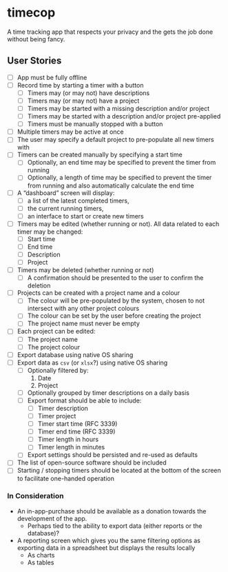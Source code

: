 # timecop

A time tracking app that respects your privacy and the gets the job done without being fancy.

## User Stories

- [ ] App must be fully offline
- [ ] Record time by starting a timer with a button
    - [ ] Timers may (or may not) have descriptions
    - [ ] Timers may (or may not) have a project
    - [ ] Timers may be started with a missing description and/or project
    - [ ] Timers may be started with a description and/or project pre-applied
    - [ ] Timers must be manually stopped with a button
- [ ] Multiple timers may be active at once
- [ ] The user may specify a default project to pre-populate all new timers with
- [ ] Timers can be created manually by specifying a start time
    - [ ] Optionally, an end time may be specified to prevent the timer from running
    - [ ] Optionally, a length of time may be specified to prevent the timer from running and also automatically calculate the end time
- [ ] A “dashboard” screen will display:
    - [ ] a list of the latest completed timers,
    - [ ] the current running timers,
    - [ ] an interface to start or create new timers
- [ ] Timers may be edited (whether running or not). All data related to each timer may be changed:
    - [ ] Start time
    - [ ] End time
    - [ ] Description
    - [ ] Project
- [ ] Timers may be deleted (whether running or not)
    - [ ] A confirmation should be presented to the user to confirm the deletion
- [ ] Projects can be created with a project name and a colour
    - [ ] The colour will be pre-populated by the system, chosen to not intersect with any other project colours
    - [ ] The colour can be set by the user before creating the project
    - [ ] The project name must never be empty
- [ ] Each project can be edited:
    - [ ] The project name
    - [ ] The project colour
- [ ] Export database using native OS sharing
- [ ] Export data as `csv` (or `xlsx`?) using native OS sharing
    - [ ] Optionally filtered by:
        1. Date
        2. Project
    - [ ] Optionally grouped by timer descriptions on a daily basis
    - [ ] Export format should be able to include:
        - [ ] Timer description
        - [ ] Timer project
        - [ ] Timer start time (RFC 3339)
        - [ ] Timer end time (RFC 3339)
        - [ ] Timer length in hours
        - [ ] Timer length in minutes
    - [ ] Export settings should be persisted and re-used as defaults
- [ ] The list of open-source software should be included
- [ ] Starting / stopping timers should be located at the bottom of the screen to facilitate one-handed operation

### In Consideration

* An in-app-purchase should be available as a donation towards the development of the app.
    * Perhaps tied to the ability to export data (either reports or the database)?
* A reporting screen which gives you the same filtering options as exporting data in a spreadsheet but displays the results locally
    * As charts
    * As tables
